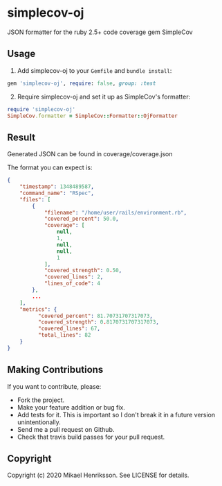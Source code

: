# simplecov-oj

JSON formatter for the ruby 2.5+ code coverage gem SimpleCov

## Usage

1. Add simplecov-oj to your `Gemfile` and `bundle install`:

```ruby
gem 'simplecov-oj', require: false, group: :test
```

2. Require simplecov-oj and set it up as SimpleCov's formatter:

```ruby
require 'simplecov-oj'
SimpleCov.formatter = SimpleCov::Formatter::OjFormatter
```

## Result

Generated JSON can be found in coverage/coverage.json

The format you can expect is:
```json
{
    "timestamp": 1348489587,
    "command_name": "RSpec",
    "files": [
        {
            "filename": "/home/user/rails/environment.rb",
            "covered_percent": 50.0,
            "coverage": [
                null,
                1,
                null,
                null,
                1
            ],
            "covered_strength": 0.50,
            "covered_lines": 2,
            "lines_of_code": 4
        },
        ...
    ],
    "metrics": {
          "covered_percent": 81.70731707317073,
          "covered_strength": 0.8170731707317073,
          "covered_lines": 67,
          "total_lines": 82
    }
}
```

## Making Contributions

If you want to contribute, please:

  * Fork the project.
  * Make your feature addition or bug fix.
  * Add tests for it. This is important so I don't break it in a future version unintentionally.
  * Send me a pull request on Github.
  * Check that travis build passes for your pull request.


## Copyright

Copyright (c) 2020 Mikael Henriksson. See LICENSE for details.
